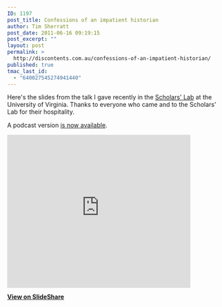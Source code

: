 ```yaml
---
ID: 1197
post_title: Confessions of an impatient historian
author: Tim Sherratt
post_date: 2011-06-16 09:19:15
post_excerpt: ""
layout: post
permalink: >
  http://discontents.com.au/confessions-of-an-impatient-historian/
published: true
tmac_last_id:
  - "640027545274941440"
---
```

Here's the slides from the talk I gave recently in the <a href="http://www.scholarslab.org/">Scholars' Lab</a> at the University of Virginia. Thanks to everyone who came and to the Scholars' Lab for their hospitality.

A podcast version <a href="http://www.scholarslab.org/podcasts/tim-sherratt-confessions-of-an-impatient-historian/">is now available</a>.

<div style="width:425px" id="__ss_8251073"><iframe src="http://www.slideshare.net/slideshow/embed_code/8251073" width="425" height="355" frameborder="0" marginwidth="0" marginheight="0" scrolling="no"></iframe> <strong style="display:block;margin:12px 0 4px"><a href="http://www.slideshare.net/wragge/confessionspdf" title="Confessions of an impatient historian">View on SlideShare</a></strong></div>
